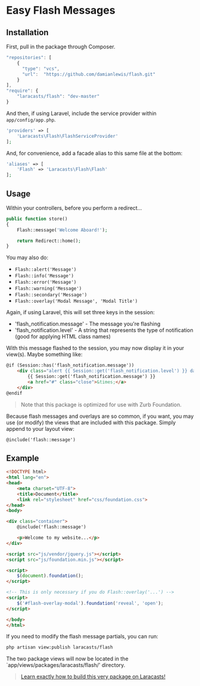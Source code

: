 # Easy Flash Messages

## Installation

First, pull in the package through Composer.

```js
"repositories": [
    {
      "type": "vcs",
      "url":  "https://github.com/damianlewis/flash.git"
    }
],
"require": {
    "laracasts/flash": "dev-master"
}
```

And then, if using Laravel, include the service provider within `app/config/app.php`.

```php
'providers' => [
    'Laracasts\Flash\FlashServiceProvider'
];
```

And, for convenience, add a facade alias to this same file at the bottom:

```php
'aliases' => [
    'Flash' => 'Laracasts\Flash\Flash'
];
```

## Usage

Within your controllers, before you perform a redirect...

```php
public function store()
{
    Flash::message('Welcome Aboard!');

    return Redirect::home();
}
```

You may also do:

- `Flash::alert('Message')`
- `Flash::info('Message')`
- `Flash::error('Message')`
- `Flash::warning('Message')`
- `Flash::secondary('Message')`
- `Flash::overlay('Modal Message', 'Modal Title')`

Again, if using Laravel, this will set three keys in the session:

- 'flash_notification.message' - The message you're flashing
- 'flash_notification.level' - A string that represents the type of notification (good for applying HTML class names)

With this message flashed to the session, you may now display it in your view(s). Maybe something like:

```html
@if (Session::has('flash_notification.message'))
    <div class="alert {{ Session::get('flash_notification.level') }} data-alert">
        {{ Session::get('flash_notification.message') }}
        <a href="#" class="close">&times;</a>
    </div>
@endif
```

> Note that this package is optimized for use with Zurb Foundation.

Because flash messages and overlays are so common, if you want, you may use (or modify) the views that are included with this package. Simply append to your layout view:

```html
@include('flash::message')
```

## Example

```html
<!DOCTYPE html>
<html lang="en">
<head>
    <meta charset="UTF-8">
    <title>Document</title>
    <link rel="stylesheet" href="css/foundation.css">
</head>
<body>

<div class="container">
    @include('flash::message')

    <p>Welcome to my website...</p>
</div>

<script src="js/vendor/jquery.js"></script>
<script src="js/foundation.min.js"></script>

<script>
    $(document).foundation();
</script>

<!-- This is only necessary if you do Flash::overlay('...') -->
<script>
    $('#flash-overlay-modal').foundation('reveal', 'open');
</script>

</body>
</html>
```

If you need to modify the flash message partials, you can run:

```bash
php artisan view:publish laracasts/flash
```

The two package views will now be located in the `app/views/packages/laracasts/flash/' directory.

> [Learn exactly how to build this very package on Laracasts!](https://laracasts.com/lessons/flexible-flash-messages)